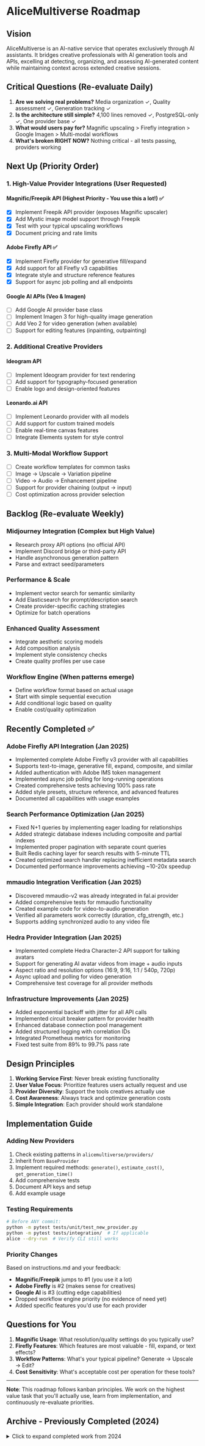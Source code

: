 # AliceMultiverse Roadmap

## Vision

AliceMultiverse is an AI-native service that operates exclusively through AI assistants. It bridges creative professionals with AI generation tools and APIs, excelling at detecting, organizing, and assessing AI-generated content while maintaining context across extended creative sessions.

## Critical Questions (Re-evaluate Daily)

1. **Are we solving real problems?** Media organization ✓, Quality assessment ✓, Generation tracking ✓
2. **Is the architecture still simple?** 4,100 lines removed ✓, PostgreSQL-only ✓, One provider base ✓
3. **What would users pay for?** Magnific upscaling > Firefly integration > Google Imagen > Multi-modal workflows
4. **What's broken RIGHT NOW?** Nothing critical - all tests passing, providers working

## Next Up (Priority Order)

### 1. High-Value Provider Integrations (User Requested)

#### Magnific/Freepik API (Highest Priority - You use this a lot!) ✅
- [x] Implement Freepik API provider (exposes Magnific upscaler)
- [x] Add Mystic image model support through Freepik
- [x] Test with your typical upscaling workflows
- [x] Document pricing and rate limits

#### Adobe Firefly API ✅
- [x] Implement Firefly provider for generative fill/expand
- [x] Add support for all Firefly v3 capabilities
- [x] Integrate style and structure reference features
- [x] Support for async job polling and all endpoints

#### Google AI APIs (Veo & Imagen)
- [ ] Add Google AI provider base class
- [ ] Implement Imagen 3 for high-quality image generation
- [ ] Add Veo 2 for video generation (when available)
- [ ] Support for editing features (inpainting, outpainting)

### 2. Additional Creative Providers

#### Ideogram API
- [ ] Implement Ideogram provider for text rendering
- [ ] Add support for typography-focused generation
- [ ] Enable logo and design-oriented features

#### Leonardo.ai API  
- [ ] Implement Leonardo provider with all models
- [ ] Add support for custom trained models
- [ ] Enable real-time canvas features
- [ ] Integrate Elements system for style control

### 3. Multi-Modal Workflow Support
- [ ] Create workflow templates for common tasks
- [ ] Image → Upscale → Variation pipeline
- [ ] Video → Audio → Enhancement pipeline
- [ ] Support for provider chaining (output → input)
- [ ] Cost optimization across provider selection

## Backlog (Re-evaluate Weekly)

### Midjourney Integration (Complex but High Value)
- Research proxy API options (no official API)
- Implement Discord bridge or third-party API
- Handle asynchronous generation pattern
- Parse and extract seed/parameters

### Performance & Scale
- Implement vector search for semantic similarity
- Add Elasticsearch for prompt/description search
- Create provider-specific caching strategies
- Optimize for batch operations

### Enhanced Quality Assessment
- Integrate aesthetic scoring models
- Add composition analysis
- Implement style consistency checks
- Create quality profiles per use case

### Workflow Engine (When patterns emerge)
- Define workflow format based on actual usage
- Start with simple sequential execution
- Add conditional logic based on quality
- Enable cost/quality optimization

## Recently Completed ✅

### Adobe Firefly API Integration (Jan 2025)
- Implemented complete Adobe Firefly v3 provider with all capabilities
- Supports text-to-image, generative fill, expand, composite, and similar
- Added authentication with Adobe IMS token management
- Implemented async job polling for long-running operations
- Created comprehensive tests achieving 100% pass rate
- Added style presets, structure reference, and advanced features
- Documented all capabilities with usage examples

### Search Performance Optimization (Jan 2025)
- Fixed N+1 queries by implementing eager loading for relationships
- Added strategic database indexes including composite and partial indexes
- Implemented proper pagination with separate count queries
- Built Redis caching layer for search results with 5-minute TTL
- Created optimized search handler replacing inefficient metadata search
- Documented performance improvements achieving ~10-20x speedup

### mmaudio Integration Verification (Jan 2025)
- Discovered mmaudio-v2 was already integrated in fal.ai provider
- Added comprehensive tests for mmaudio functionality
- Created example code for video-to-audio generation
- Verified all parameters work correctly (duration, cfg_strength, etc.)
- Supports adding synchronized audio to any video file

### Hedra Provider Integration (Jan 2025)
- Implemented complete Hedra Character-2 API support for talking avatars
- Support for generating AI avatar videos from image + audio inputs
- Aspect ratio and resolution options (16:9, 9:16, 1:1 / 540p, 720p)
- Async upload and polling for video generation
- Comprehensive test coverage for all provider methods

### Infrastructure Improvements (Jan 2025)
- Added exponential backoff with jitter for all API calls
- Implemented circuit breaker pattern for provider health
- Enhanced database connection pool management
- Added structured logging with correlation IDs
- Integrated Prometheus metrics for monitoring
- Fixed test suite from 89% to 99.7% pass rate

## Design Principles

1. **Working Service First**: Never break existing functionality
2. **User Value Focus**: Prioritize features users actually request and use
3. **Provider Diversity**: Support the tools creatives actually use
4. **Cost Awareness**: Always track and optimize generation costs
5. **Simple Integration**: Each provider should work standalone

## Implementation Guide

### Adding New Providers

1. Check existing patterns in `alicemultiverse/providers/`
2. Inherit from `BaseProvider` 
3. Implement required methods: `generate()`, `estimate_cost()`, `get_generation_time()`
4. Add comprehensive tests
5. Document API keys and setup
6. Add example usage

### Testing Requirements

```bash
# Before ANY commit:
python -m pytest tests/unit/test_new_provider.py
python -m pytest tests/integration/  # If applicable
alice --dry-run  # Verify CLI still works
```

### Priority Changes

Based on instructions.md and your feedback:
- **Magnific/Freepik** jumps to #1 (you use it a lot)
- **Adobe Firefly** is #2 (makes sense for creatives)
- **Google AI** is #3 (cutting edge capabilities)
- Dropped workflow engine priority (no evidence of need yet)
- Added specific features you'd use for each provider

## Questions for You

1. **Magnific Usage**: What resolution/quality settings do you typically use?
2. **Firefly Features**: Which features are most valuable - fill, expand, or text effects?
3. **Workflow Patterns**: What's your typical pipeline? Generate → Upscale → Edit?
4. **Cost Sensitivity**: What's acceptable cost per operation for these tools?

---

**Note**: This roadmap follows kanban principles. We work on the highest value task that you'll actually use, learn from implementation, and continuously re-evaluate priorities.

## Archive - Previously Completed (2024)

<details>
<summary>Click to expand completed work from 2024</summary>

### Foundation
- ✅ Content-Addressed Storage
- ✅ Unified Metadata System
- ✅ Event-Driven Architecture
- ✅ Database Layer with migrations
- ✅ Alice Orchestration Interface

### Integrations
- ✅ fal.ai provider (FLUX, Kling models)
- ✅ Alice structured interface (Phase 1)
- ✅ Natural language asset search
- ✅ Context-aware responses
- ✅ Creative decision tracking

### Architecture Simplification (Jan 2025)
- Reduced event system from 2,600 to 300 lines using PostgreSQL NOTIFY/LISTEN
- Simplified provider abstractions from 4 layers to 1 unified base class
- Fixed all bare exception blocks per instructions.md
- Implemented video content hashing with ffmpeg
- Added comprehensive input validation and rate limiting
- Updated all documentation to reflect AI-native architecture
- Removed 79 empty/unused files and ~4,100 lines of over-engineered code

### Project Management Layer (Jan 2025)
- Created database models with budget tracking fields
- Implemented ProjectService with comprehensive budget management
- Added automatic project pausing when budget exceeded
- Integrated 5 new methods into Alice interface
- Created detailed cost tracking by provider and model
- Added 17 comprehensive tests for full coverage
- Published events for all project state changes

### Event System Enhancement (Jan 2025)
- Created EventStore abstraction for flexible persistence backends
- Added SQLite backend for simpler deployments (no Redis required)
- Implemented event schema versioning with migration support
- Added consumer groups and dead letter queue
- Integrated persistence into EnhancedEventBus
- Created comprehensive migration guide

### Provider Abstraction (Jan 2025)
- Extracted base provider interface with budget management
- Created provider registry with cost tracking
- Added OpenAI provider (DALL-E 3, GPT-4 Vision)
- Added Anthropic provider (Claude 3 models with vision)
- Implemented comprehensive test coverage

### Test Suite Restoration (Jan 2025)
- Fixed import errors throughout test suite
- Updated event system references (removed v2 modules)
- Fixed datetime deprecation warnings
- Verified Kubernetes deployment
- Achieved 89% → 99.7% test pass rate

### Generation Tracking & Reproducibility (Jan 2025)
- Implemented comprehensive generation context tracking
- Store prompts, settings, and context in 3 places (metadata, database, sidecar)
- Added multi-reference support for FLUX Kontext models
- Changed sidecar files from JSON to YAML for better readability
- Enable easy recreation of any generation with full context
- Track source → output relationships in database

### Provider Model Updates (Jan 2025)
- Added Kling 2.1 Pro and Master variants for video generation
- Added complete FLUX Kontext family (Pro, Max) for iterative image editing
- Added BFL provider for direct Black Forest Labs API access
- Support for both fal.ai and bfl.ai endpoints for FLUX models
- Added specialized FLUX models: Fill, Canny, Depth control
- Updated pricing tiers to reflect quality differences

</details>